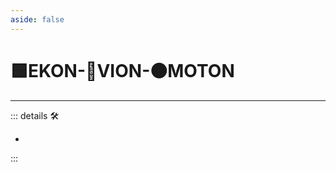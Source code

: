 ```yaml
---
aside: false
---
```

# 🟩<ekos>EKON</ekos>-🔻<via>VION</via>-🟠<motor>MOTON</motor>

---

<!-- =================================================== -->
<!-- =================================================== -->
<!-- =================================================== -->
<!-- =================================================== -->
<!-- =================================================== -->
::: details 🛠

-

:::

